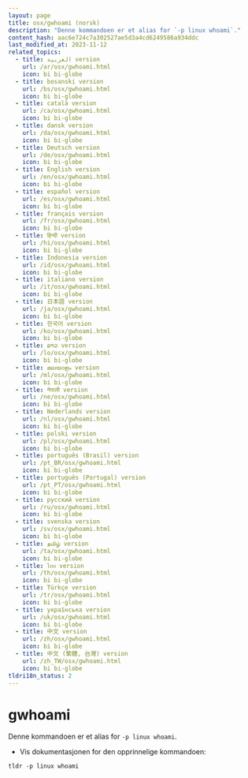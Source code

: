 ```yaml
---
layout: page
title: osx/gwhoami (norsk)
description: "Denne kommandoen er et alias for `-p linux whoami`."
content_hash: aac6e724c7a302527ae5d3a4cd6249586a934ddc
last_modified_at: 2023-11-12
related_topics:
  - title: العربية version
    url: /ar/osx/gwhoami.html
    icon: bi bi-globe
  - title: bosanski version
    url: /bs/osx/gwhoami.html
    icon: bi bi-globe
  - title: català version
    url: /ca/osx/gwhoami.html
    icon: bi bi-globe
  - title: dansk version
    url: /da/osx/gwhoami.html
    icon: bi bi-globe
  - title: Deutsch version
    url: /de/osx/gwhoami.html
    icon: bi bi-globe
  - title: English version
    url: /en/osx/gwhoami.html
    icon: bi bi-globe
  - title: español version
    url: /es/osx/gwhoami.html
    icon: bi bi-globe
  - title: français version
    url: /fr/osx/gwhoami.html
    icon: bi bi-globe
  - title: हिन्दी version
    url: /hi/osx/gwhoami.html
    icon: bi bi-globe
  - title: Indonesia version
    url: /id/osx/gwhoami.html
    icon: bi bi-globe
  - title: italiano version
    url: /it/osx/gwhoami.html
    icon: bi bi-globe
  - title: 日本語 version
    url: /ja/osx/gwhoami.html
    icon: bi bi-globe
  - title: 한국어 version
    url: /ko/osx/gwhoami.html
    icon: bi bi-globe
  - title: ລາວ version
    url: /lo/osx/gwhoami.html
    icon: bi bi-globe
  - title: മലയാളം version
    url: /ml/osx/gwhoami.html
    icon: bi bi-globe
  - title: नेपाली version
    url: /ne/osx/gwhoami.html
    icon: bi bi-globe
  - title: Nederlands version
    url: /nl/osx/gwhoami.html
    icon: bi bi-globe
  - title: polski version
    url: /pl/osx/gwhoami.html
    icon: bi bi-globe
  - title: português (Brasil) version
    url: /pt_BR/osx/gwhoami.html
    icon: bi bi-globe
  - title: português (Portugal) version
    url: /pt_PT/osx/gwhoami.html
    icon: bi bi-globe
  - title: русский version
    url: /ru/osx/gwhoami.html
    icon: bi bi-globe
  - title: svenska version
    url: /sv/osx/gwhoami.html
    icon: bi bi-globe
  - title: தமிழ் version
    url: /ta/osx/gwhoami.html
    icon: bi bi-globe
  - title: ไทย version
    url: /th/osx/gwhoami.html
    icon: bi bi-globe
  - title: Türkçe version
    url: /tr/osx/gwhoami.html
    icon: bi bi-globe
  - title: українська version
    url: /uk/osx/gwhoami.html
    icon: bi bi-globe
  - title: 中文 version
    url: /zh/osx/gwhoami.html
    icon: bi bi-globe
  - title: 中文 (繁體, 台灣) version
    url: /zh_TW/osx/gwhoami.html
    icon: bi bi-globe
tldri18n_status: 2
---
```

# gwhoami

Denne kommandoen er et alias for `-p linux whoami`.

- Vis dokumentasjonen for den opprinnelige kommandoen:

`tldr -p linux whoami`
